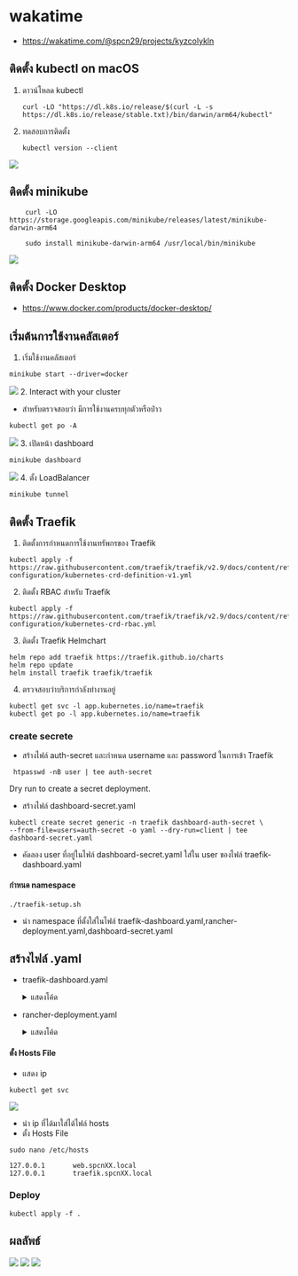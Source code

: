 # wakatime
* https://wakatime.com/@spcn29/projects/kyzcolykln


## ติดตั้ง kubectl on macOS
1. ดาวน์โหลด kubectl
    ```
    curl -LO "https://dl.k8s.io/release/$(curl -L -s https://dl.k8s.io/release/stable.txt)/bin/darwin/arm64/kubectl"

    ```
2. ทดสอบการติดตั้ง
    ```
    kubectl version --client

    ```
![](https://user-images.githubusercontent.com/109591322/225971271-f77c14fb-e9e4-4056-bc0b-3abf4b9e03d9.png)    
## ติดตั้ง minikube 

```
    curl -LO https://storage.googleapis.com/minikube/releases/latest/minikube-darwin-arm64

    sudo install minikube-darwin-arm64 /usr/local/bin/minikube
```
![](https://user-images.githubusercontent.com/109591322/226112507-c1103905-112d-4502-91c9-f02ec5b0d0dc.png)
## ติดตั้ง Docker Desktop
* https://www.docker.com/products/docker-desktop/
## เริ่มต้นการใช้งานคลัสเตอร์
1. เริ่มใช้งานคลัสเตอร์ 
```
minikube start --driver=docker
```
![](https://user-images.githubusercontent.com/109591322/226112504-c74c5422-ee81-44e7-a1f5-c9e569fad1c6.png)
2. Interact with your cluster
* สำหรับตรวจสอบว่า มีการใช้งานครบทุกตัวหรือป่าว
```
kubectl get po -A
```
![](https://user-images.githubusercontent.com/109591322/225971318-641ee0df-74ab-47f3-ad5f-7fba57cb0342.png)
3. เปิดหน้า dashboard
```
minikube dashboard
```

![](https://user-images.githubusercontent.com/109591322/225972454-a088793f-a692-4c9b-8146-e82e5cac4886.png)
4. ตั้ง LoadBalancer
```
minikube tunnel
```
## ติดตั้ง Traefik
1. ติดตั้งการกำหนดการใช้งานทรัพกรของ Traefik 
```
kubectl apply -f https://raw.githubusercontent.com/traefik/traefik/v2.9/docs/content/reference/dynamic-configuration/kubernetes-crd-definition-v1.yml
```

2. ติดตั้ง RBAC สำหรับ Traefik  
```
kubectl apply -f https://raw.githubusercontent.com/traefik/traefik/v2.9/docs/content/reference/dynamic-configuration/kubernetes-crd-rbac.yml
```

3. ติดตั้ง Traefik Helmchart  
```
helm repo add traefik https://traefik.github.io/charts
helm repo update
helm install traefik traefik/traefik
```
4. ตรวจสอบว่าบริการกำลังทำงานอยู่

```
kubectl get svc -l app.kubernetes.io/name=traefik
kubectl get po -l app.kubernetes.io/name=traefik
```

### create secrete
* สร้างไฟล์ auth-secret และกำหนด username และ password ในการเข้า Traefik

```
 htpasswd -nB user | tee auth-secret
```


 Dry run to create a secret deployment.
* สร้างไฟล์ dashboard-secret.yaml
```
kubectl create secret generic -n traefik dashboard-auth-secret \
--from-file=users=auth-secret -o yaml --dry-run=client | tee dashboard-secret.yaml
```
* คัดลอง user ที่อยู่ในไฟล์ dashboard-secret.yaml ใส่ใน user ของไฟล์ traefik-dashboard.yaml
#### กำหนด namespace
```
./traefik-setup.sh
```

* นำ namespace ที่ตั้งใส่ในไฟล์ traefik-dashboard.yaml,rancher-deployment.yaml,dashboard-secret.yaml

## สร้างไฟล์ .yaml
* traefik-dashboard.yaml

    <details>
    <summary>แสดงโค้ด</summary>
        

            apiVersion: traefik.containo.us/v1alpha1
            kind: Middleware
            metadata:
            name: traefik-basic-authen
            namespace: spcn29
            spec:
            basicAuth:
                secret: dashboard-auth-secret
                removeHeader: true
            apiVersion: v1
            data:
            users: dXNlcjokMnkkMDUkQmZxLk9Kd25Nb05NRkxPYlA1NWNndXZFcHloQjZ6Smo2TWFua2lQYkJ3Qk52TE1haHpHdWEKCg==
            kind: Secret
            metadata:
            name: dashboard-auth-secret
            namespace: spcn29

            apiVersion: traefik.containo.us/v1alpha1
            kind: IngressRoute
            metadata:
            name: traefik-dashboard
            namespace: spcn29
            annotations:
                kubernetes.io/ingress.class: traefik
                traefik.ingress.kubernetes.io/router.middlewares: traefik-basic-authen
            spec:
            entryPoints:
                - websecure
            routes:
                - match: Host(`traefik.spcn29.local`) && (PathPrefix(`/dashboard`) || PathPrefix(`/api`))
                kind: Rule
                middlewares:
                    - name: traefik-basic-authen
                    namespace: spcn29
                services:
                    - name: api@internal
                    kind: TraefikService     

    </details>

* rancher-deployment.yaml
    <details>
    <summary>แสดงโค้ด</summary>

        apiVersion: apps/v1
        kind: Deployment
        metadata:
        name: rancher-deployment
        namespace: spcn29
        spec:
        replicas: 1
        selector:
            matchLabels:
            app: rancher 
        template:
            metadata:
            labels:
                app: rancher
            spec:
            containers:
            - name: rancher
                image: rancher/hello-world
                ports:
                - containerPort: 80
        
        apiVersion: v1
        kind: Service
        metadata:
        name: rancher-service
        labels:
            name: rancher-service
        namespace: spcn29
        spec:
        selector:
            app: rancher
        ports:
        - name: http
            port: 80
            protocol: TCP
            targetPort: 80
        
        apiVersion: traefik.containo.us/v1alpha1
        kind: IngressRoute
        metadata:
        name: traefik-ingress
        namespace: spcn29
        spec:
        entryPoints:
            - web
            - websecure
        routes:
        - match: Host(`web.spcn29.local`)
            kind: Rule
            services:
            - name: rancher-service
            port: 80
        
    </details>

#### ตั้ง Hosts File
* แสดง ip
```
kubectl get svc
```
![](https://user-images.githubusercontent.com/109591322/226112500-3049c959-4279-4186-89cb-17b44459dd9f.png)
* นำ ip ที่ได้มาใส่ได้ไฟล์ hosts 
* ตั้ง Hosts File
```
sudo nano /etc/hosts
```
```
127.0.0.1       web.spcnXX.local
127.0.0.1       traefik.spcnXX.local
```
### Deploy
```
kubectl apply -f .
```
## ผลลัพธ์
![](https://user-images.githubusercontent.com/109591322/225971304-e839ff2d-4365-4b26-941e-77cb27adf779.png)
![](https://user-images.githubusercontent.com/109591322/225971314-a714277c-041b-492f-82e6-b28101954822.png)
![](https://user-images.githubusercontent.com/109591322/225971295-f5ba9784-8f6c-4523-b266-6bb55f4a74c8.png)